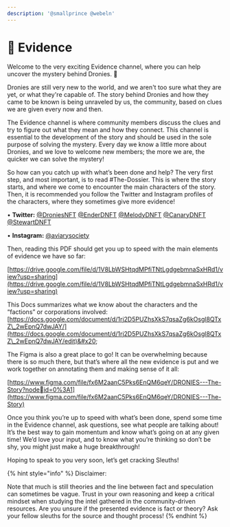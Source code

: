 ```yaml
---
description: '@smallprince @webeln'
---
```


# 🔎 Evidence

Welcome to the very exciting Evidence channel, where you can help uncover the mystery behind Dronies. 👀

Dronies are still very new to the world, and we aren't too sure what they are yet, or what they're capable of. The story behind Dronies and how they came to be known is being unraveled by us, the community, based on clues we are given every now and then.&#x20;

The Evidence channel is where community members discuss the clues and try to figure out what they mean and how they connect. This channel is essential to the development of the story and should be used in the sole purpose of solving the mystery. Every day we know a little more about Dronies, and we love to welcome new members; the more we are, the quicker we can solve the mystery!&#x20;

So how can you catch up with what’s been done and help? The very first step, and most important, is to read #The-Dossier. This is where the story starts, and where we come to encounter the main characters of the story. Then, it is recommended you follow the Twitter and Instagram profiles of the characters, where they sometimes give more evidence!&#x20;

• **Twitter:** [@DroniesNFT](https://twitter.com/DroniesNFT) [@EnderDNFT](https://twitter.com/EnderDNFT) [@MelodyDNFT](https://twitter.com/MelodyDNFT) [@CanaryDNFT](https://twitter.com/CanaryDNFT)[ @StewartDNFT](https://twitter.com/StewartDNFT)&#x20;

• **Instagram:** [@aviarysociety](https://www.instagram.com/aviarysociety/)

Then, reading this PDF should get you up to speed with the main elements of evidence we have so far:&#x20;

[https://drive.google.com/file/d/1V8LbWSHtqdMPfiTNtLgdgebmnaSxHRd1/view?usp=sharing](https://drive.google.com/file/d/1V8LbWSHtqdMPfiTNtLgdgebmnaSxHRd1/view?usp=sharing)

This Docs summarizes what we know about the characters and the “factions” or corporations involved: [https://docs.google.com/document/d/1rj2D5PUZhsXkS7qsaZg6kOsgl8QTxZ\_2wEpnQ7dwJAY/](https://docs.google.com/document/d/1rj2D5PUZhsXkS7qsaZg6kOsgl8QTxZ\_2wEpnQ7dwJAY/edit)&#x20;

The Figma is also a great place to go! It can be overwhelming because there is so much there, but that’s where all the new evidence is put and we work together on annotating them and making sense of it all:&#x20;

[https://www.figma.com/file/fx6M2aanC5Pks6EnQM6qeY/DRONIES---The-Story?nodeid=0%3A1](https://www.figma.com/file/fx6M2aanC5Pks6EnQM6qeY/DRONIES---The-Story)

Once you think you’re up to speed with what’s been done, spend some time in the Evidence channel, ask questions, see what people are talking about! It’s the best way to gain momentum and know what’s going on at any given time! We’d love your input, and to know what you’re thinking so don’t be shy, you might just make a huge breakthrough!&#x20;

Hoping to speak to you very soon, let’s get cracking Sleuths!

{% hint style="info" %}
Disclaimer:&#x20;

Note that much is still theories and the line between fact and speculation can sometimes be vague. Trust in your own reasoning and keep a critical mindset when studying the intel gathered in the community-driven resources. Are you unsure if the presented evidence is fact or theory? Ask your fellow sleuths for the source and thought process!
{% endhint %}
